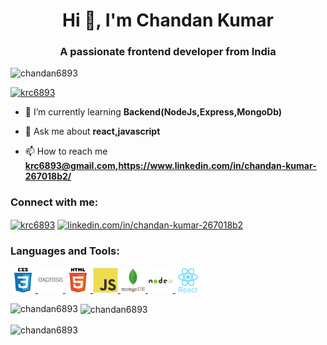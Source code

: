 <h1 align="center">Hi 👋, I'm Chandan Kumar</h1>
<h3 align="center">A passionate frontend developer from India</h3>

<p align="left"> <img src="https://komarev.com/ghpvc/?username=chandan6893&label=Profile%20views&color=0e75b6&style=flat" alt="chandan6893" /> </p>

<p align="left"> <a href="https://twitter.com/krc6893" target="blank"><img src="https://img.shields.io/twitter/follow/krc6893?logo=twitter&style=for-the-badge" alt="krc6893" /></a> </p>

- 🌱 I’m currently learning **Backend(NodeJs,Express,MongoDb)**

- 💬 Ask me about **react,javascript**

- 📫 How to reach me **krc6893@gmail.com,https://www.linkedin.com/in/chandan-kumar-267018b2/**

<h3 align="left">Connect with me:</h3>
<p align="left">
<a href="https://twitter.com/krc6893" target="blank"><img align="center" src="https://raw.githubusercontent.com/rahuldkjain/github-profile-readme-generator/master/src/images/icons/Social/twitter.svg" alt="krc6893" height="30" width="40" /></a>
<a href="https://linkedin.com/in/linkedin.com/in/chandan-kumar-267018b2" target="blank"><img align="center" src="https://raw.githubusercontent.com/rahuldkjain/github-profile-readme-generator/master/src/images/icons/Social/linked-in-alt.svg" alt="linkedin.com/in/chandan-kumar-267018b2" height="30" width="40" /></a>
</p>

<h3 align="left">Languages and Tools:</h3>
<p align="left"> <a href="https://www.w3schools.com/css/" target="_blank" rel="noreferrer"> <img src="https://raw.githubusercontent.com/devicons/devicon/master/icons/css3/css3-original-wordmark.svg" alt="css3" width="40" height="40"/> </a> <a href="https://expressjs.com" target="_blank" rel="noreferrer"> <img src="https://raw.githubusercontent.com/devicons/devicon/master/icons/express/express-original-wordmark.svg" alt="express" width="40" height="40"/> </a> <a href="https://www.w3.org/html/" target="_blank" rel="noreferrer"> <img src="https://raw.githubusercontent.com/devicons/devicon/master/icons/html5/html5-original-wordmark.svg" alt="html5" width="40" height="40"/> </a> <a href="https://developer.mozilla.org/en-US/docs/Web/JavaScript" target="_blank" rel="noreferrer"> <img src="https://raw.githubusercontent.com/devicons/devicon/master/icons/javascript/javascript-original.svg" alt="javascript" width="40" height="40"/> </a> <a href="https://www.mongodb.com/" target="_blank" rel="noreferrer"> <img src="https://raw.githubusercontent.com/devicons/devicon/master/icons/mongodb/mongodb-original-wordmark.svg" alt="mongodb" width="40" height="40"/> </a> <a href="https://nodejs.org" target="_blank" rel="noreferrer"> <img src="https://raw.githubusercontent.com/devicons/devicon/master/icons/nodejs/nodejs-original-wordmark.svg" alt="nodejs" width="40" height="40"/> </a> <a href="https://reactjs.org/" target="_blank" rel="noreferrer"> <img src="https://raw.githubusercontent.com/devicons/devicon/master/icons/react/react-original-wordmark.svg" alt="react" width="40" height="40"/> </a> </p>

<p><img align="left" src="https://github-readme-stats.vercel.app/api/top-langs?username=chandan6893&show_icons=true&locale=en&layout=compact" alt="chandan6893" /></p>

<p>&nbsp;<img align="center" src="https://github-readme-stats.vercel.app/api?username=chandan6893&show_icons=true&locale=en" alt="chandan6893" /></p>

<p><img align="center" src="https://github-readme-streak-stats.herokuapp.com/?user=chandan6893&" alt="chandan6893" /></p>

